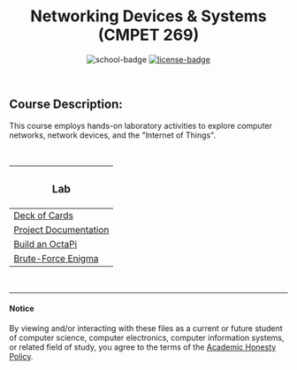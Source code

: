 <div align="center">

# Networking Devices & Systems (CMPET 269)

![school-badge]
[![license-badge]][LICENSE]

</div>

<!-- badge info -->
[school-badge]:https://img.shields.io/badge/MJC-CSci%20270-silver?labelColor=royalblue&style=for-the-badge
[license-badge]:https://img.shields.io/github/license/parasiticfrisk/cmpet269?color=informational&&style=for-the-badge
[LICENSE]:LICENSE "MIT License"

<br>

## Course Description:
This course employs hands-on laboratory activities to explore computer networks, network devices, and the "Internet of Things".

<br>

| <h3 align="center">Lab</h3> |
| :-------------------------- |
| [Deck of Cards]             |
| [Project Documentation]     |
| [Build an OctaPi]           |
| [Brute-Force Enigma]        |

<!-- lab quick links -->
[Deck of Cards]:labs/lab01
[Project Documentation]:labs/lab02
[Build an OctaPi]:labs/lab03
[Brute-Force Enigma]:labs/lab04

<br>

---
#### Notice
By viewing and/or interacting with these files as a current or future student of computer science, computer electronics, computer information systems, or related field of study, you agree to the terms of the [Academic Honesty Policy].

[Academic Honesty Policy]:AcademicHonestyPolicy
